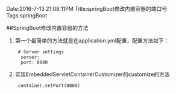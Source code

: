 Date:2016-7-13 21:08:11PM
Title:springBoot修改内置容器的端口号   
Tags:springBoot  

##SpringBoot修改内置容器的方法
1. 第一个最简单的方法就是在application.yml配置，配置方法如下：

	    # Server settings
         server:
         port: 8080
         
2. 实现EmbeddedServletContainerCustomizer的customize的方法  
        
        container.setPort(8000)
   



